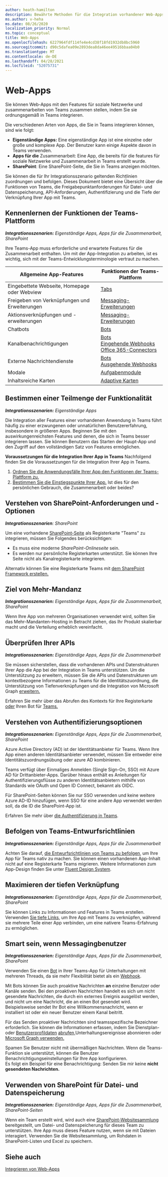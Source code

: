 ```yaml
---
author: heath-hamilton
description: Bewährte Methoden für die Integration vorhandener Web-Apps in Microsoft Teams
ms.author: v-heha
ms.date: 08/26/2020
localization_priority: Normal
ms.topic: conceptual
title: Web-Apps
ms.openlocfilehash: 6227964fdf114fe4e4cd38f18fd1932db8bc5960
ms.sourcegitcommit: d90c5dafea09e2893dea8da46ee49516bbaa04b0
ms.translationtype: MT
ms.contentlocale: de-DE
ms.lasthandoff: 04/28/2021
ms.locfileid: "52075731"
---
```

# <a name="web-apps"></a>Web-Apps 

Sie können Web-Apps mit den Features für soziale Netzwerke und zusammenarbeiten von Teams zusammen stellen, indem Sie sie ordnungsgemäß in Teams integrieren.
  
Die verschiedenen Arten von Apps, die Sie in Teams integrieren können, sind wie folgt:
* **Eigenständige Apps:** Eine eigenständige App ist eine einzelne oder große und komplexe App. Der Benutzer kann einige Aspekte davon in Teams verwenden.
* **Apps für die** Zusammenarbeit: Eine App, die bereits für die features für soziale Netzwerke und Zusammenarbeit in Teams erstellt wurde.
* **SharePoint**: Eine SharePoint-Seite, die Sie in Teams anzeigen möchten.

Sie können die für Ihr Integrationsszenario geltenden Richtlinien zuordnungen und befolgen.
Dieses Dokument bietet eine Übersicht über die Funktionen von Teams, die Freigabepunktanforderungen für Datei- und Datenspeicherung, API-Anforderungen, Authentifizierung und die Tiefe der Verknüpfung Ihrer App mit Teams.
 
## <a name="get-to-know-teams-platform-capabilities"></a>Kennenlernen der Funktionen der Teams-Plattform

***Integrationsszenarien:** Eigenständige Apps, Apps für die Zusammenarbeit, SharePoint*

Ihre Teams-App muss erforderliche und erwartete Features für die Zusammenarbeit enthalten. Um mit der App-Integration zu arbeiten, ist es wichtig, sich mit der Teams-Entwicklungsterminologie vertraut zu machen.

|Allgemeine App-Features   |Funktionen der Teams-Plattform   |
|----------|-----------|
|Eingebettete Webseite, Homepage oder Webview  |[Tabs](../tabs/what-are-tabs.md)  |
|Freigeben von Verknüpfungen und Erweiterungen  |[Messaging-Erweiterungen](../messaging-extensions/what-are-messaging-extensions.md)  |
|Aktionsverknüpfungen und -erweiterungen  |[Messaging-Erweiterungen](../messaging-extensions/what-are-messaging-extensions.md)  |
|Chatbots  |[Bots](../bots/what-are-bots.md) |
|Kanalbenachrichtigungen  |[Bots](../bots/what-are-bots.md)<br/>[Eingehende Webhooks](../webhooks-and-connectors/what-are-webhooks-and-connectors.md)<br/>[Office 365-Connectors](../webhooks-and-connectors/what-are-webhooks-and-connectors.md)  |
|Externe Nachrichtendienste  |[Bots](../bots/what-are-bots.md)<br/>[Ausgehende Webhooks](../webhooks-and-connectors/what-are-webhooks-and-connectors.md)  |
|Modale  |[Aufgabenmodule](../task-modules-and-cards/what-are-task-modules.md)  |
|Inhaltsreiche Karten  |[Adaptive Karten](../task-modules-and-cards/what-are-cards.md)  |

## <a name="determine-a-subset-of-functionality"></a>Bestimmen einer Teilmenge der Funktionalität

***Integrationsszenarien:** Eigenständige Apps*

Die Integration aller Features einer vorhandenen Anwendung in Teams führt häufig zu einer erzwungenen oder unnatürlichen Benutzererfahrung, insbesondere in größeren Apps. Beginnen Sie mit den auswirkungenreichsten Features und denen, die sich in Teams besser integrieren lassen. Sie können Benutzern das Starten der Haupt-App und den Zugriff auf den vollständigen Satz von Features ermöglichen.

**Voraussetzungen für die Integration Ihrer App in Teams** Nachfolgend finden Sie die Voraussetzungen für die Integration Ihrer App in Teams. 

1. [Ordnen Sie die Anwendungsfälle Ihrer App den Funktionen der Teams-Plattform zu.](../concepts/design/map-use-cases.md)
1. [Bestimmen Sie die Einstiegspunkte Ihrer App.](../concepts/extensibility-points.md) Ist dies für den persönlichen Gebrauch, die Zusammenarbeit oder beides?

## <a name="understand-sharepoint-requirements-and-options"></a>Verstehen von SharePoint-Anforderungen und -Optionen

***Integrationsszenarien**: SharePoint*

Um eine vorhandene [SharePoint-Seite](https://docs.microsoft.com/MicrosoftTeams/teams-standalone-static-tabs-using-spo-sites) als Registerkarte "Teams" zu integrieren, müssen Sie Folgendes berücksichtigen:

* Es muss eine moderne *SharePoint-Onlineseite* sein.
* Es werden nur persönliche Registerkarten unterstützt. Sie können Ihre Seite nicht als Kanalregisterkarte integrieren.

Alternativ können Sie eine Registerkarte Teams mit [dem SharePoint Framework erstellen.](https://docs.microsoft.com/sharepoint/dev/spfx/integrate-with-teams-introduction)

## <a name="aim-towards-multi-tenancy"></a>Ziel von Mehr-Mandanz

***Integrationsszenarien:** Eigenständige Apps, Apps für die Zusammenarbeit, SharePoint*

Wenn Ihre App von mehreren Organisationen verwendet wird, sollten Sie das Mehr-Mandanten-Hosting in Betracht ziehen, das Ihr Produkt skalierbar macht und die Verteilung erheblich vereinfacht.

## <a name="review-your-apis"></a>Überprüfen Ihrer APIs

***Integrationsszenarien:** Eigenständige Apps, Apps für die Zusammenarbeit*

Sie müssen sicherstellen, dass die vorhandenen APIs und Datenstrukturen Ihrer App die App bei der Integration in Teams unterstützen. Um die Unterstützung zu erweitern, müssen Sie die APIs und Datenstrukturen [](../concepts/build-and-test/deep-links.md)um kontextbezogene Informationen zu Teams für die Identitätszuordnung, [](../concepts/authentication/configure-identity-provider.md)die Unterstützung von Tiefenverknüpfungen und die Integration von Microsoft Graph [erweitern.](https://docs.microsoft.com/graph/teams-concept-overview)

Erfahren Sie mehr über das Abrufen des Kontexts für Ihre Registerkarte [oder](../tabs/how-to/access-teams-context.md) Ihren Bot für [Teams.](../bots/how-to/get-teams-context.md)

## <a name="understand-authentication-options"></a>Verstehen von Authentifizierungsoptionen

***Integrationsszenarien:** Eigenständige Apps, Apps für die Zusammenarbeit, SharePoint*

Azure Active Directory (AD) ist der Identitätsanbieter für Teams. Wenn Ihre App einen anderen Identitätsanbieter verwendet, müssen Sie entweder eine Identitätszuordnungsübung oder azure AD kombinieren.

Teams verfügt über Einmaliges Anmelden (Single Sign-On, SSO) mit Azure AD für Drittanbieter-Apps. Darüber hinaus enthält es Anleitungen für Authentifizierungsflüsse zu anderen Identitätsanbietern mithilfe von Standards wie OAuth und Open ID Connect, bekannt als OIDC.

Für SharePoint-Seiten können Sie nur SSO verwenden und keine weitere Azure AD-ID hinzufügen, wenn SSO für eine andere App verwendet werden soll, da die ID die SharePoint-App ist.

Erfahren Sie mehr über [die Authentifizierung in Teams](../concepts/authentication/authentication.md).

## <a name="follow-teams-design-guidelines"></a>Befolgen von Teams-Entwurfsrichtlinien

***Integrationsszenarien:** Eigenständige Apps, Apps für die Zusammenarbeit*

Achten Sie darauf, [die Entwurfsrichtlinien von Teams zu befolgen,](../concepts/design/understand-use-cases.md) um Ihre App für Teams nativ zu machen. Sie können einen vorhandenen App-Inhalt nicht auf eine Registerkarte Teams migrieren. Weitere Informationen zum App-Design finden Sie unter [Fluent Design System](https://fluentsite.z22.web.core.windows.net/).

## <a name="maximize-deep-linking"></a>Maximieren der tiefen Verknüpfung

***Integrationsszenarien:** Eigenständige Apps, Apps für die Zusammenarbeit, SharePoint*

Sie können Links zu Informationen und Features in Teams erstellen. Verwenden [Sie tiefe Links,](../concepts/build-and-test/deep-links.md) um Ihre App mit Teams zu verknüpfen, während sie mehrere Teile einer App verbinden, um eine nativere Teams-Erfahrung zu ermöglichen.

## <a name="be-smart-when-messaging-users"></a>Smart sein, wenn Messagingbenutzer

***Integrationsszenarien:** Eigenständige Apps, Apps für die Zusammenarbeit, SharePoint*

Verwenden Sie einen [Bot](../bots/what-are-bots.md) in Ihrer Teams-App für Unterhaltungen mit mehreren Threads, da sie mehr Flexibilität bietet als ein [Webhook](../webhooks-and-connectors/what-are-webhooks-and-connectors.md).

Mit Bots können Sie auch proaktive Nachrichten **an** einzelne Benutzer oder Kanäle senden. Bei den proaktiven Nachrichten handelt es sich um nicht gesendete Nachrichten, die durch ein externes Ereignis ausgelöst werden, und nicht um eine Nachricht, die an einen Bot gesendet wird. Beispielsweise sendet Ihr Bot eine Willkommensnachricht, wenn er installiert ist oder ein neuer Benutzer einem Kanal beitritt. 

Für das Senden proaktiver Nachrichten sind teamsspezifische Bezeichner erforderlich. Sie können die Informationen erfassen, indem Sie Dienstplan- oder [Benutzerprofildaten](../bots/how-to/get-teams-context.md#fetch-the-roster-or-user-profile) [abrufen,](../bots/how-to/conversations/subscribe-to-conversation-events.md)Unterhaltungsereignisse abonnieren oder [Microsoft Graph verwenden.](https://docs.microsoft.com/graph/teams-proactive-messaging)

Spamen Sie Benutzer nicht mit übermäßigen Nachrichten. Wenn die Teams-Funktion sie unterstützt, können die Benutzer Benachrichtigungseinstellungen für Ihre App konfigurieren.   
Es folgt ein Beispiel für eine Benachrichtigung: Senden Sie mir keine **nicht gesendeten Nachrichten.**

## <a name="use-sharepoint-for-file-and-data-storage"></a>Verwenden von SharePoint für Datei- und Datenspeicherung

***Integrationsszenarien:** Eigenständige Apps, Apps für die Zusammenarbeit, SharePoint-Seiten*

Wenn ein Team erstellt wird, wird auch eine [SharePoint-Websitesammlung](https://docs.microsoft.com/microsoftteams/sharepoint-onedrive-interact) bereitgestellt, um Datei- und Datenspeicherung für dieses Team zu unterstützen. Ihre App muss dieses Feature nutzen, wenn sie mit Dateien interagiert. Verwenden Sie die Websitesammlung, um Rohdaten in SharePoint-Listen und Excel zu speichern.

## <a name="see-also"></a>Siehe auch

[Integrieren von Web-Apps](~/samples/integrate-web-apps-overview.md)
